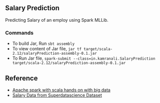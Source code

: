## Salary Prediction

Predicting Salary of an employ using Spark MLLib.

### Commands
- To build Jar, Run `sbt assembly`
- To view content of Jar file, `jar tf target/scala-2.12/salaryPrediction-assembly-0.1.jar`
- To Run Jar file, `spark-submit --class=in.kamranali.SalaryPrediction target/scala-2.12/salaryPrediction-assembly-0.1.jar`
  
  
## Reference
- [Apache spark with scala hands on with big data](https://www.udemy.com/apache-spark-with-scala-hands-on-with-big-data/learn/v4/t/lecture/5364972?start=0)
- [Salary Data from Superdatascience Dataset](https://www.superdatascience.com/machine-learning/ )